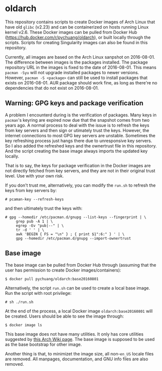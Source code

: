 oldarch
=======

This repository contains scripts to create Docker images of Arch Linux that have
old `glibc` (v2.23) and can be containerized on hosts running Linux kernel v2.6.
These Docker images can be pulled from Docker Hub 
(https://hub.docker.com/r/pychuang/oldarch), or built locally through the scripts.
Scripts for creating Singularity images can also be found in this repository.

Currently, all images are based on the Arch Linux sanpshot on 2016-08-01.
The difference between images is the packages installed.
The package repository URL in the images is fixed to the date of 2016-08-01.
This means `pacman -Syu` will not upgrade installed packages to newer versions.
However, `pacman -S <package>` can still be used to install packages that
exists on 2016-08-01.
AUR package should work fine, as long as there're no dependencies that do not
exist on 2016-08-01.

## Warning: GPG keys and package verification

A problem I encounterd during is the verification of packages. 
Many keys in `pacman`'s keyring are expired now due that the snapshot comes 
from two years ago.
A normal process to deal with the issue is to refresh the keys from key servers
and then sign or utimately trust the keys.
However, the internet connections to most GPG key servers are unstable.
Sometimes the key refreshing process just hangs there due to unresponsive key
servers.
So I also added the refreshed keys and the ownertrust file in this repository.
And the script creating the base image always imports the updated key locally.

That is to say, the keys for package verification in the Docker images are not
directly fetched from key servers, and they are not in their original trust level.
Use with your own risk.

If you don't trust me, alternatively, you can modify the `run.sh` to refresh the
keys from key servers by:

```
# pcaman-key --refresh-keys
```


and then ultimately trust the keys with:

```
# gpg --homedir /etc/pacman.d/gnupg --list-keys --fingerprint | \
     grep pub -A 1 | \
     egrep -Ev "pub|--" | \
     tr -d ' ' | \
     awk 'BEGIN { FS = "\n" } ; { print $1":6:" } ' | \
     gpg --homedir /etc/pacman.d/gnupg --import-ownertrust
```

## Base image

The base image can be pulled from Docker Hub through
(assuming that the user has permission to create Docker images/containers):

```
$ docker pull pychuang/oldarch:base20160801
```

Alternatively, the script `run.sh` can be used to create a local base image.
Run the script with root privilege:

```
# sh ./run.sh
```

At the end of the process, a local Docker image `oldarch:base20160801` will be
created. Users should be able to see the image through:

```
$ docker image ls
```

This base image does not have many utilities. It only has core utilities suggested
by [this Arch Wiki page](https://wiki.archlinux.org/index.php/Core_utilities).
The base image is supposed to be used as the base bootstrap for other image.

Another thing is that, to minimizet the image size, all non-`en_US` locale files
are removed. 
All manpages, documentation, and GNU info files are also removed.
